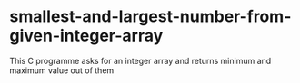 # smallest-and-largest-number-from-given-integer-array
This C programme asks for an integer array and returns minimum and maximum value out of them
